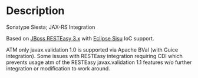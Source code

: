 <!--

    Copyright (c) 2007-2014 Sonatype, Inc. All rights reserved.

    This program is licensed to you under the Apache License Version 2.0,
    and you may not use this file except in compliance with the Apache License Version 2.0.
    You may obtain a copy of the Apache License Version 2.0 at http://www.apache.org/licenses/LICENSE-2.0.

    Unless required by applicable law or agreed to in writing,
    software distributed under the Apache License Version 2.0 is distributed on an
    "AS IS" BASIS, WITHOUT WARRANTIES OR CONDITIONS OF ANY KIND, either express or implied.
    See the Apache License Version 2.0 for the specific language governing permissions and limitations there under.

-->
# Description

Sonatype Siesta; JAX-RS Integration

Based on [JBoss RESTEasy 3.x](http://resteasy.jboss.org/) with [Eclipse Sisu](http://eclipse.org/sisu) IoC support.

ATM only javax.validation 1.0 is supported via Apache BVal (with Guice integration).  Some issues with RESTEasy integration requiring CDI which prevents usage atm of the RESTEasy javax.validation 1.1 features w/o further integration or modification to work around.
